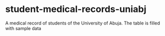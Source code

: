 # student-medical-records-uniabj
A medical record of students of the University of Abuja. The table is filled with sample data
